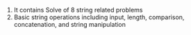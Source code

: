 1. It contains Solve of 8 string related problems
2. Basic string operations including input, length, comparison, concatenation, and string manipulation